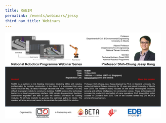 ```yaml
---
title: RoBIM
permalink: /events/webinars/jessy
third_nav_title: Webinars
---
```

![RoBIM](/images/webinars/jessy.png)